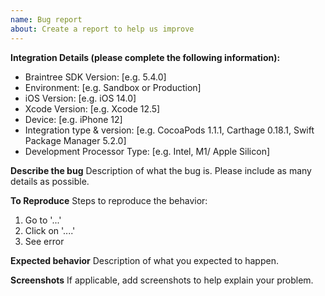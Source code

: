 ```yaml
---
name: Bug report
about: Create a report to help us improve
---
```


<!-- Only open an issue here if you think you've found an issue with our SDK. If you need help troubleshooting your integration, reach out to Braintree Support at https://help.braintreepayments.com. -->

**Integration Details (please complete the following information):**
 - Braintree SDK Version: [e.g. 5.4.0]
 - Environment: [e.g. Sandbox or Production]
 - iOS Version: [e.g. iOS 14.0]
 - Xcode Version: [e.g. Xcode 12.5]
 - Device: [e.g. iPhone 12]
 - Integration type & version: [e.g. CocoaPods 1.1.1, Carthage 0.18.1, Swift Package Manager 5.2.0]
 - Development Processor Type: [e.g. Intel, M1/ Apple Silicon]

**Describe the bug**
Description of what the bug is. Please include as many details as possible.

**To Reproduce**
Steps to reproduce the behavior:
1. Go to '...'
2. Click on '....'
3. See error

**Expected behavior**
Description of what you expected to happen.

**Screenshots**
If applicable, add screenshots to help explain your problem.
<!-- Do not reveal sensitive data. ex: credit card numbers & customer credentials -->

<!-- NOTE: Please do not open an issue for translation requests for new languages. We support the same languages that are supported by PayPal, and have a dedicated localization team to provide translations.

If there is an error in a specific translation, you may open an issue here and we will escalate it to our localization team. -->
